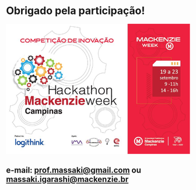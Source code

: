 # Obrigado pela participação!
![IMAGEM1](https://github.com/lpgroup/webappEQUIPES/blob/main/ArteFINALHackathonVF.jpg)
## e-mail: prof.massaki@gmail.com ou massaki.igarashi@mackenzie.br
